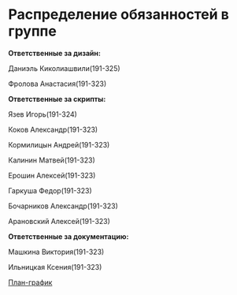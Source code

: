 # Распределение обязанностей в группе

**Ответственные за дизайн:**

Даниэль Киколиашвили(191-325)

Фролова Анастасия(191-323)



**Ответственные за скрипты:**

Язев Игорь(191-324)

Коков Александр(191-323)

Кормилицын Андрей(191-323)

Калинин Матвей(191-323)

Ерошин Алексей(191-323)

Гаркуша Федор(191-323)

Бочарников Александр(191-323)

Арановский Алексей(191-323)

**Ответственные за документацию:**

Машкина Виктория(191-323)

Ильницкая Ксения(191-323)

[План-график](plan.xlsx)
